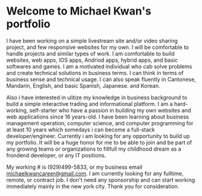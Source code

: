 # Welcome to Michael Kwan's portfolio

I have been working on a simple livestream site and/or video sharing project, and few responsive websites for my own. I will be comfortable to handle projects and similar types of work. I am comfortable to build websites, web apps, IOS apps, Andriod apps, hybrid apps, and basic softwares and games. I am a motivated individual who cab solve problems and create technical solutions in business terms. I can think in terms of business sense and technical usage. I can also speak fluently in Cantonese, Mandarin, English, and basic Spanish, Japanese. and Korean.

Also i have interested in ulitize my knowledge in business background to build a simple interactive trading and informational platform. I am a hard-working, self-starter who have a passion in building my own websites and web applications since 16 years-old. I have been learning about business management operation, computer science, and computer programming for at least 10 years which somedays i can become a full-stack developer/engineer. Currently i am looking for any opportunity to build up my portfolio. It will be a huge honor for me to be able to join and be part of any growing teams or organizations to fillfull my childhood dream as a frondend developer, or any IT positions. 

My working # is (929)499-5833, or my business email michaelkwancareer@gmail.com. I am currently looking for any fulltime, remote, or contract job. I don't need any sponsorship and can start working immediately mainly in the new york city. Thank you for consideration. 
